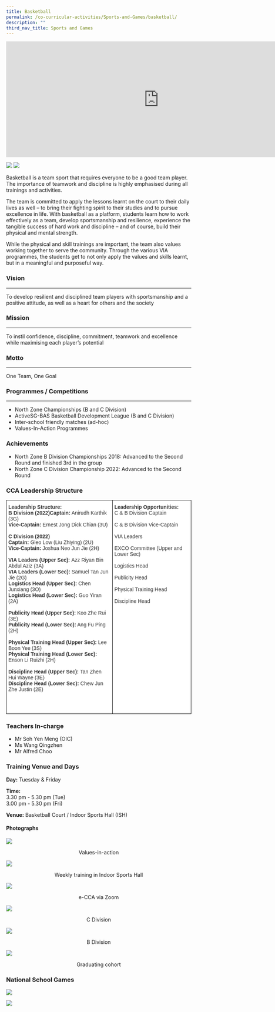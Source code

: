 ```yaml
---
title: Basketball
permalink: /co-curricular-activities/Sports-and-Games/basketball/
description: ""
third_nav_title: Sports and Games
---
```

<center><iframe width="830" height="315" src="https://www.youtube.com/embed/KL1KZDuv80I" title="2022 Basketball Open House" frameborder="0" allow="accelerometer; autoplay; clipboard-write; encrypted-media; gyroscope; picture-in-picture" allowfullscreen></iframe></center>

![](/images/bb1.jpeg)
![](/images/bb2.jpeg)

Basketball is a team sport that requires everyone to be a good team player. The importance of teamwork and discipline is highly emphasised during all trainings and activities. 

  

The team is committed to apply the lessons learnt on the court to their daily lives as well – to bring their fighting spirit to their studies and to pursue excellence in life. With basketball as a platform, students learn how to work effectively as a team, develop sportsmanship and resilience, experience the tangible success of hard work and discipline – and of course, build their physical and mental strength.    
  
While the physical and skill trainings are important, the team also values working together to serve the community. Through the various VIA programmes, the students get to not only apply the values and skills learnt, but in a meaningful and purposeful way.

### Vision
------

To develop resilient and disciplined team players with sportsmanship and a positive attitude, as well as a heart for others and the society

### Mission
-------

To instil confidence, discipline, commitment, teamwork and excellence while maximising each player’s potential

### Motto
-----

One Team, One Goal

### Programmes / Competitions
-------------------------

*   North Zone Championships (B and C Division)
*   ActiveSG-BAS Basketball Development League (B and C Division)
*   Inter-school friendly matches (ad-hoc)
*   Values-In-Action Programmes  
    

### Achievements
*   North Zone B Division Championships 2018: Advanced to the Second Round and finished 3rd in the group
*   North Zone C Division Championship 2022: Advanced to the Second Round

### CCA Leadership Structure

<style type="text/css">
.tg  {border-collapse:collapse;border-spacing:0;margin:0px auto;}
.tg td{border-color:black;border-style:solid;border-width:1px;font-family:Arial, sans-serif;font-size:14px;
  overflow:hidden;padding:10px 5px;word-break:normal;}
.tg th{border-color:black;border-style:solid;border-width:1px;font-family:Arial, sans-serif;font-size:14px;
  font-weight:normal;overflow:hidden;padding:10px 5px;word-break:normal;}
.tg .tg-citn{background-color:#FFF;color:#333;text-align:left;vertical-align:top}
.tg .tg-rdtm{background-color:#FFF;color:#333;font-weight:bold;text-align:left;vertical-align:top}
</style>
<table class="tg">
<tbody>
  <tr>
    <td class="tg-citn"><span style="font-weight:bold">Leadership Structure:</span><br><span style="font-weight:bold;background-color:initial">B Division (2022)</span><span style="font-weight:bold">Captain</span><span style="font-weight:bold;background-color:initial">:</span><span style="background-color:initial"> </span><span style="color:#333">Anirudh Karthik (3G)</span><br><span style="font-weight:bold">Vice-Captain</span><span style="font-weight:bold;background-color:initial">: </span><span style="color:#333">Ernest Jong Dick Chian (3U)</span><br><br><span style="font-weight:bold;background-color:initial">C Division (2022)</span><br><span style="font-weight:bold">Captain</span><span style="font-weight:bold;background-color:initial">:</span><span style="background-color:initial"> </span><span style="color:#333">Gleo Low (Liu Zhiying) (2U)</span><br><span style="font-weight:bold">Vice-Captain</span><span style="font-weight:bold;background-color:initial">: </span><span style="color:#333">Joshua Neo Jun Jie (2H)</span><br><br><span style="font-weight:bold">VIA Leaders (Upper Sec): </span><span style="color:#333">Azz Riyan Bin Abdul Aziz (3A)</span><br><span style="font-weight:bold">VIA Leaders (Lower Sec)</span><span style="font-weight:bold;background-color:initial">:</span><span style="background-color:initial"> Samuel Tan Jun Jie (2G) </span><br><span style="font-weight:bold">Logistics Head (Upper Sec)</span><span style="font-weight:bold;background-color:initial">:</span><span style="background-color:initial"> </span><span style="color:#333">Chen Junxiang (3O)</span><br><span style="font-weight:bold">Logistics Head (Lower Sec)</span><span style="font-weight:bold;background-color:initial">:</span><span style="background-color:initial"> </span><span style="color:#333">Guo Yiran (2A)</span><br><br><span style="font-weight:bold">Publicity Head (Upper Sec)</span><span style="font-weight:bold;background-color:initial">:</span><span style="background-color:initial"> </span><span style="color:#333">Koo Zhe Rui (3E)</span><br><span style="font-weight:bold">Publicity Head (Lower Sec)</span><span style="font-weight:bold;background-color:initial">:</span><span style="background-color:initial"> </span><span style="color:#333">Ang Fu Ping (2H)</span><br><br><span style="font-weight:bold">Physical Training Head (Upper Sec)</span><span style="font-weight:bold;background-color:initial">:</span><span style="background-color:initial"> </span><span style="color:#333">Lee Boon Yee (3S)</span><br><span style="font-weight:bold">Physical Training Head (Lower Sec)</span><span style="font-weight:bold;background-color:initial">: </span><span style="color:#333">Enson Li Ruizhi (2H)</span><br><br><span style="font-weight:bold">Discipline Head</span><span style="font-weight:bold;background-color:initial"> (Upper Sec): </span><span style="background-color:initial">Tan Zhen Hui Wayne (3E)</span><br><span style="font-weight:bold;background-color:initial">Discipline Head (Lower Sec): </span><span style="background-color:initial">Chew Jun Zhe Justin (2E)</span><br><br><br><br></td>
    <td class="tg-rdtm">Leadership Opportunities:<br><span style="font-weight:400;color:#333">C &amp; B Division Captain</span><br><br><span style="font-weight:400;color:#333">C &amp; B Division Vice-Captain</span><br><br><span style="font-weight:400;color:#333">VIA Leaders</span><br><br><span style="font-weight:400;color:#333">EXCO Committee (Upper and Lower Sec)</span><br><br><span style="font-weight:400;color:#333">Logistics Head</span><br><br><span style="font-weight:400;color:#333">Publicity Head</span><br><br><span style="font-weight:400;color:#333">Physical Training Head</span><br><br><span style="font-weight:400;color:#333">Discipline Head</span><br></td>
  </tr>
</tbody>
</table>


### Teachers In-charge

*   Mr Soh Yen Meng (OIC) 
*   Ms Wang Qingzhen
*   Mr Alfred Choo

### Training Venue and Days

**Day:** Tuesday & Friday

**Time:**    
3.30 pm - 5.30 pm (Tue)    
3.00 pm - 5.30 pm (Fri)

**Venue:** Basketball Court / Indoor Sports Hall (ISH)

  

#### Photographs

![](/images/bb3.jpeg)
<center>Values-in-action</center>

![](/images/bb4.jpeg)
<center> Weekly training in Indoor Sports Hall</center>

![](/images/bb5.jpeg)
<center>e-CCA via Zoom</center>

![](/images/bb6.jpeg)
<center>C Division</center>

![](/images/bb7.jpeg)
<center>B Division</center>

![](/images/bb8.jpeg)
<center> Graduating cohort</center>


### National School Games

![](/images/bb9.jpeg)

![](/images/bb10.jpeg)
